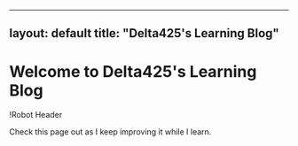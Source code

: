 
---
layout: default
title: "Delta425's Learning Blog"
---

# Welcome to Delta425's Learning Blog

!Robot Header

Check this page out as I keep improving it while I learn.
